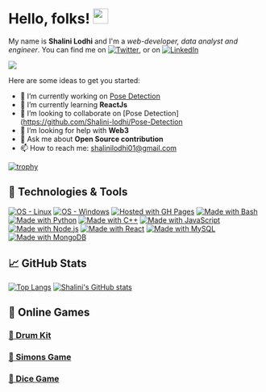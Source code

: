 
# Hello, folks! <img src="https://raw.githubusercontent.com/MartinHeinz/MartinHeinz/master/wave.gif" width="30px">
My name is **Shalini Lodhi** and I'm a *web-developer, data analyst and engineer*.  You can find me on [![Twitter](https://camo.githubusercontent.com/f649fe6a8f323f310d270b1f081e988cb21f240c4627baf7f92639f3931e31d5/687474703a2f2f692e696d6775722e636f6d2f77577a583975422e706e67 "twitter icon without padding")](https://twitter.com/shalini07lodhi), or on [![LinkedIn](https://raw.githubusercontent.com/MartinHeinz/MartinHeinz/master/linkedin-3-16.png "LinkedIn icon without padding")](https://www.linkedin.com/in/shalini-lodhi-07122001/)

![](https://komarev.com/ghpvc/?username=Shalini-lodhi&style=flat)

Here are some ideas to get you started:

- 🔭 I’m currently working on [Pose Detection](https://github.com/Shalini-lodhi/Pose-Detection)
- 🌱 I’m currently learning **ReactJs**
- 👯 I’m looking to collaborate on [Pose Detection](https://github.com/Shalini-lodhi/Pose-Detection
- 🤔 I’m looking for help with **Web3**
- 💬 Ask me about **Open Source contribution**
- 📫 How to reach me: shalinilodhi01@gmail.com 
<!-- - 😄 Pronouns: ...
- ⚡ Fun fact: ...
-->
[![trophy](https://github-profile-trophy.vercel.app/?username=Shalini-lodhi)](https://github.com/Shalini-lodhi/github-profile-trophy)

## 🔧 Technologies & Tools
[![OS - Linux](https://img.shields.io/badge/OS-Linux-blue?logo=linux&logoColor=white)](https://www.linux.org/ "Go to Linux homepage") [![OS - Windows](https://img.shields.io/badge/OS-Windows-blue?logo=windows&logoColor=white)](https://www.microsoft.com/ "Go to Microsoft homepage") [![Hosted with GH Pages](https://img.shields.io/badge/Hosted_with-GitHub_Pages-blue?logo=github&logoColor=white)](https://pages.github.com/ "Go to GitHub Pages homepage") [![Made with Bash](https://img.shields.io/badge/Bash->=3-blue?logo=gnu-bash&logoColor=white)](https://www.gnu.org/software/bash/ "Go to Bash homepage") [![Made with Python](https://img.shields.io/badge/Python->=3.6-blue?logo=python&logoColor=white)](https://python.org "Go to Python homepage") [![Made with C++](https://img.shields.io/badge/C++->=17-blue?logo=c&logoColor=white)](https://python.org "Go to Python homepage") [![Made with JavaScript](https://img.shields.io/badge/Made_with-JavaScript-blue?logo=javascript&logoColor=white)](https://www.javascript.com/ "Go to JavaScript homepage") [![Made with Node.js](https://img.shields.io/badge/Node.js->=12-blue?logo=node.js&logoColor=white)](https://nodejs.org "Go to Node.js homepage") [![Made with React](https://img.shields.io/badge/React-17-blue?logo=react&logoColor=white)](https://reactjs.org "Go to React homepage") [![Made with MySQL](https://img.shields.io/badge/MySQL->=5.7-blue?logo=mysql&logoColor=white)](https://www.mysql.com/ "Go to MySQL homepage") [![Made with MongoDB](https://img.shields.io/badge/MongoDB-3-blue?logo=mongodb&logoColor=white)](https://www.mongodb.com/ "Go to MongoDB homepage")

## 📈 GitHub Stats
[![Top Langs](https://github-readme-stats.vercel.app/api/top-langs/?username=Shalini-lodhi)](https://github.com/Shalini-lodhi/github-readme-stats)  [![Shalini's GitHub stats](https://github-readme-stats.vercel.app/api?username=Shalini-lodhi&count_private=true&show_icons=true)](https://github.com/Shalini-lodhi/github-readme-stats)

## 🎯 Online Games
### [🥁 Drum Kit](https://shalini-lodhi.github.io/Drums/) 
### [📝 Simons Game](https://shalini-lodhi.github.io/Simon-Game/) 
### [🎲 Dice Game](https://shalini-lodhi.github.io/Dice-Game/)
